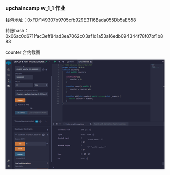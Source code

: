 ### upchaincamp  w_1_1 作业

钱包地址：0xFDf149307b9705cfb929E3116Bada055Db5aE558

转账hash：0x06ac0d6711fac3eff84ad3ea7062c03af1d1a53a16edb094344f78f07bf1b883

counter 合约截图

![remix截图](https://raw.githubusercontent.com/cloudcatfun/upchaincamp/main/w_1_1/remix%E6%88%AA%E5%9B%BE.png)
